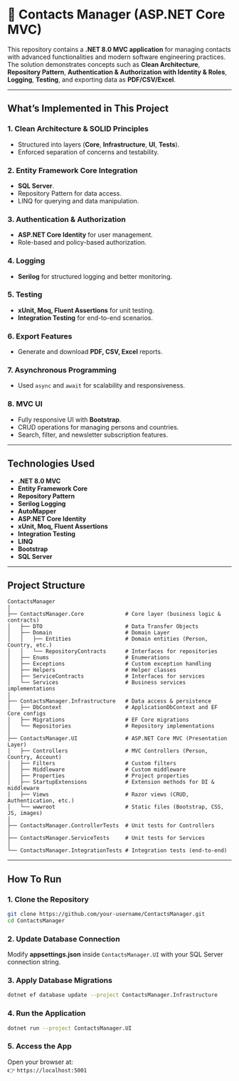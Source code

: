 # 📇 Contacts Manager (ASP.NET Core MVC)

This repository contains a **.NET 8.0 MVC application** for managing contacts with advanced functionalities and modern software engineering practices.  
The solution demonstrates concepts such as **Clean Architecture**, **Repository Pattern**, **Authentication & Authorization with Identity & Roles**, **Logging**, **Testing**, and exporting data as **PDF/CSV/Excel**.  

---

## **What’s Implemented in This Project**

### 1. **Clean Architecture & SOLID Principles**
- Structured into layers (**Core**, **Infrastructure**, **UI**, **Tests**).  
- Enforced separation of concerns and testability.  

### 2. **Entity Framework Core Integration**
- **SQL Server**.  
- Repository Pattern for data access.  
- LINQ for querying and data manipulation.  

### 3. **Authentication & Authorization**
- **ASP.NET Core Identity** for user management.  
- Role-based and policy-based authorization.  

### 4. **Logging**
- **Serilog** for structured logging and better monitoring.  

### 5. **Testing**
- **xUnit, Moq, Fluent Assertions** for unit testing.  
- **Integration Testing** for end-to-end scenarios.  

### 6. **Export Features**
- Generate and download **PDF, CSV, Excel** reports.  

### 7. **Asynchronous Programming**
- Used `async` and `await` for scalability and responsiveness.  

### 8. **MVC UI**
- Fully responsive UI with **Bootstrap**.  
- CRUD operations for managing persons and countries.  
- Search, filter, and newsletter subscription features.  

---

## **Technologies Used**
- **.NET 8.0 MVC**  
- **Entity Framework Core**  
- **Repository Pattern**  
- **Serilog Logging**  
- **AutoMapper**  
- **ASP.NET Core Identity**  
- **xUnit, Moq, Fluent Assertions**  
- **Integration Testing**  
- **LINQ**  
- **Bootstrap**  
- **SQL Server**  

---

## **Project Structure**

```
ContactsManager
│
├── ContactsManager.Core             # Core layer (business logic & contracts)
│   ├── DTO                          # Data Transfer Objects
│   ├── Domain                       # Domain Layer
│   │   ├── Entities                 # Domain entities (Person, Country, etc.)
│   │   └── RepositoryContracts      # Interfaces for repositories
│   ├── Enums                        # Enumerations
│   ├── Exceptions                   # Custom exception handling
│   ├── Helpers                      # Helper classes
│   ├── ServiceContracts             # Interfaces for services
│   └── Services                     # Business services implementations
│
├── ContactsManager.Infrastructure   # Data access & persistence
│   ├── DbContext                    # ApplicationDbContext and EF Core configs
│   ├── Migrations                   # EF Core migrations
│   └── Repositories                 # Repository implementations
│
├── ContactsManager.UI               # ASP.NET Core MVC (Presentation Layer)
│   ├── Controllers                  # MVC Controllers (Person, Country, Account)
│   ├── Filters                      # Custom filters
│   ├── Middleware                   # Custom middleware
│   ├── Properties                   # Project properties
│   ├── StartupExtensions            # Extension methods for DI & middleware
│   ├── Views                        # Razor views (CRUD, Authentication, etc.)
│   └── wwwroot                      # Static files (Bootstrap, CSS, JS, images)
│
├── ContactsManager.ControllerTests  # Unit tests for Controllers
│
├── ContactsManager.ServiceTests     # Unit tests for Services
│
└── ContactsManager.IntegrationTests # Integration tests (end-to-end)
```

---

## **How To Run**

### 1. Clone the Repository
```bash
git clone https://github.com/your-username/ContactsManager.git
cd ContactsManager
```

### 2. Update Database Connection
Modify **appsettings.json** inside `ContactsManager.UI` with your SQL Server connection string.  

### 3. Apply Database Migrations
```bash
dotnet ef database update --project ContactsManager.Infrastructure
```

### 4. Run the Application
```bash
dotnet run --project ContactsManager.UI
```

### 5. Access the App
Open your browser at:  
👉 `https://localhost:5001`

